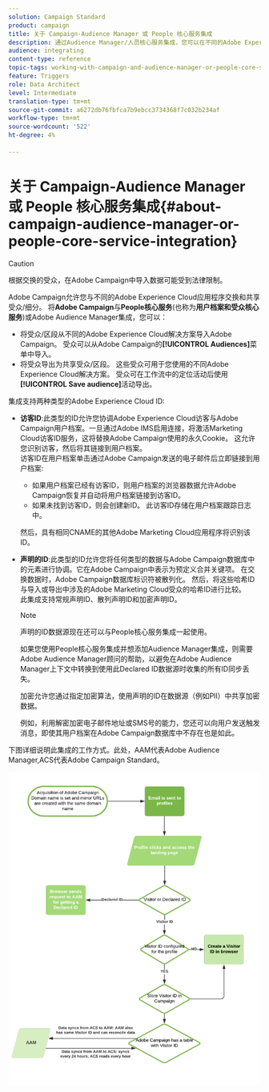 ```yaml
---
solution: Campaign Standard
product: campaign
title: 关于 Campaign-Audience Manager 或 People 核心服务集成
description: 通过Audience Manager/人员核心服务集成，您可以在不同的Adobe Experience Cloud解决方案中共享受众或细分。
audience: integrating
content-type: reference
topic-tags: working-with-campaign-and-audience-manager-or-people-core-service
feature: Triggers
role: Data Architect
level: Intermediate
translation-type: tm+mt
source-git-commit: a6272db76fbfca7b9ebcc3734368f7c032b234af
workflow-type: tm+mt
source-wordcount: '522'
ht-degree: 4%

---
```



# 关于 Campaign-Audience Manager 或 People 核心服务集成{#about-campaign-audience-manager-or-people-core-service-integration}

>[!CAUTION]
>
>根据交换的受众，在Adobe Campaign中导入数据可能受到法律限制。

Adobe Campaign允许您与不同的Adobe Experience Cloud应用程序交换和共享受众/细分。 将&#x200B;**Adobe Campaign**&#x200B;与&#x200B;**People核心服务**(也称为&#x200B;**用户档案和受众核心服务**)或Adobe Audience Manager集成，您可以：

* 将受众/区段从不同的Adobe Experience Cloud解决方案导入Adobe Campaign。 受众可以从Adobe Campaign的&#x200B;**[!UICONTROL Audiences]**&#x200B;菜单中导入。
* 将受众导出为共享受众/区段。 这些受众可用于您使用的不同Adobe Experience Cloud解决方案。 受众可在工作流中的定位活动后使用&#x200B;**[!UICONTROL Save audience]**&#x200B;活动导出。

集成支持两种类型的Adobe Experience Cloud ID:

* **访客ID**:此类型的ID允许您协调Adobe Experience Cloud访客与Adobe Campaign用户档案。一旦通过Adobe IMS启用连接，将激活Marketing Cloud访客ID服务，这将替换Adobe Campaign使用的永久Cookie。 这允许您识别访客，然后将其链接到用户档案。
   <br>访客ID在用户档案单击通过Adobe Campaign发送的电子邮件后立即链接到用户档案:
   * 如果用户档案已经有访客ID，则用户档案的浏览器数据允许Adobe Campaign恢复并自动将用户档案链接到访客ID。
   * 如果未找到访客ID，则会创建新ID。 此访客ID存储在用户档案跟踪日志中。

   然后，具有相同CNAME的其他Adobe Marketing Cloud应用程序将识别该ID。

* **声明的ID**:此类型的ID允许您将任何类型的数据与Adobe Campaign数据库中的元素进行协调。它在Adobe Campaign中表示为预定义合并关键项。 在交换数据时，Adobe Campaign数据库标识符被散列化。 然后，将这些哈希ID与导入或导出中涉及的Adobe Marketing Cloud受众的哈希ID进行比较。
   <br>此集成支持常规声明ID、散列声明ID和加密声明ID。

   >[!NOTE]
   >
   >声明的ID数据源现在还可以与People核心服务集成一起使用。
   >
   >如果您使用People核心服务集成并想添加Audience Manager集成，则需要Adobe Audience Manager顾问的帮助，以避免在Adobe Audience Manager上下文中转换到使用此Declared ID数据源时收集的所有ID同步丢失。


   加密允许您通过指定加密算法，使用声明的ID在数据源（例如PII）中共享加密数据。

   例如，利用解密加密电子邮件地址或SMS号的能力，您还可以向用户发送触发消息，即使其用户档案在Adobe Campaign数据库中不存在也是如此。

下图详细说明此集成的工作方式。此处，AAM代表Adobe Audience Manager,ACS代表Adobe Campaign Standard。

![](assets/aam_diagram.png)